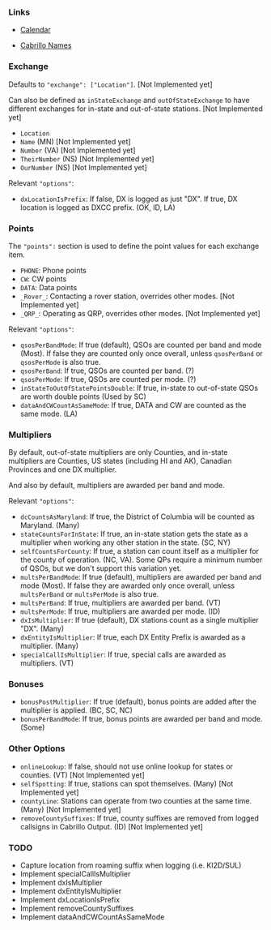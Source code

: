 ### Links

- [Calendar](https://docs.google.com/spreadsheets/d/e/2PACX-1vTav3mnE240lRPPs1RRySJ2QRPJsgq3-ZKCYRAgfLZmwS5uAU_CTh03Mw94LFzafiZeOSwqEscAyI9x/pubhtml?gid=771161833&single=true)

- [Cabrillo Names](https://www.contestcalendar.com/cabnames.php)

### Exchange

Defaults to `"exchange": ["Location"]`. [Not Implemented yet]

Can also be defined as `inStateExchange` and `outOfStateExchange` to have different exchanges for in-state and out-of-state stations. [Not Implemented yet]

- `Location`
- `Name` (MN) [Not Implemented yet]
- `Number` (VA) [Not Implemented yet]
- `TheirNumber` (NS) [Not Implemented yet]
- `OurNumber` (NS) [Not Implemented yet]

Relevant `"options"`:

- `dxLocationIsPrefix`: If false, DX is logged as just "DX". If true, DX location is logged as DXCC prefix. (OK, ID, LA)

### Points

The `"points":` section is used to define the point values for each exchange item.

- `PHONE`: Phone points
- `CW`: CW points
- `DATA`: Data points
- `_Rover_`: Contacting a rover station, overrides other modes. [Not Implemented yet]
- `_QRP_`: Operating as QRP, overrides other modes. [Not Implemented yet]

Relevant `"options"`:

- `qsosPerBandMode`: If true (default), QSOs are counted per band and mode (Most). If false they are counted only once overall, unless `qsosPerBand` or `qsosPerMode` is also true.
- `qsosPerBand`: If true, QSOs are counted per band. (?)
- `qsosPerMode`: If true, QSOs are counted per mode. (?)
- `inStateToOutOfStatePointsDouble`: If true, in-state to out-of-state QSOs are worth double points (Used by SC)
- `dataAndCWCountAsSameMode`: If true, DATA and CW are counted as the same mode. (LA)

### Multipliers

By default, out-of-state multipliers are only Counties, and in-state multipliers are
Counties, US states (including HI and AK), Canadian Provinces and one DX multiplier.

And also by default, multipliers are awarded per band and mode.

Relevant `"options"`:

- `dcCountsAsMaryland`: If true, the District of Columbia will be counted as Maryland. (Many)
- `stateCountsForInState`: If true, an in-state station gets the state as a multiplier when working any other station in the state. (SC, NY)
- `selfCountsForCounty`: If true, a station can count itself as a multiplier for the county of operation. (NC, VA). Some QPs require a minimum number of QSOs, but we don't support this variation yet.
- `multsPerBandMode`: If true (default), multipliers are awarded per band and mode (Most). If false they are awarded only once overall, unless `multsPerBand` or `multsPerMode` is also true.
- `multsPerBand`: If true, multipliers are awarded per band. (VT)
- `multsPerMode`: If true, multipliers are awarded per mode. (ID)
- `dxIsMultiplier`: If true (default), DX stations count as a single multiplier "DX". (Many)
- `dxEntityIsMultiplier`: If true, each DX Entity Prefix is awarded as a multiplier. (Many)
- `specialCallIsMultiplier`: If true, special calls are awarded as multipliers. (VT)

### Bonuses

- `bonusPostMultiplier`: If true (default), bonus points are added after the multiplier is applied. (BC, SC, NC)
- `bonusPerBandMode`: If true, bonus points are awarded per band and mode. (Some)

### Other Options

- `onlineLookup`: If false, should not use online lookup for states or counties. (VT) [Not Implemented yet]
- `selfSpotting`: If true, stations can spot themselves. (Many) [Not Implemented yet]
- `countyLine`: Stations can operate from two counties at the same time. (Many) [Not Implemented yet]
- `removeCountySuffixes`: If true, county suffixes are removed from logged callsigns in Cabrillo Output. (ID) [Not Implemented yet]

### TODO

- Capture location from roaming suffix when logging (i.e. KI2D/SUL)
- Implement specialCallIsMultiplier
- Implement dxIsMultiplier
- Implement dxEntityIsMultiplier
- Implement dxLocationIsPrefix
- Implement removeCountySuffixes
- Implement dataAndCWCountAsSameMode
